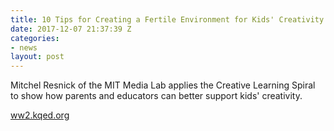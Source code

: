 ```yaml
---
title: 10 Tips for Creating a Fertile Environment for Kids' Creativity and Growth
date: 2017-12-07 21:37:39 Z
categories:
- news
layout: post
---
```


Mitchel Resnick of the MIT Media Lab applies the Creative Learning Spiral to show how parents and educators can better support kids' creativity. 

[ww2.kqed.org](https://www.kqed.org/mindshift/49362/10-tips-for-creating-a-fertile-environment-for-kids-creativity-and-growth)
